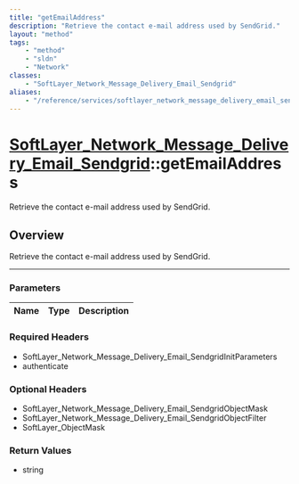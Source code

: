 ```yaml
---
title: "getEmailAddress"
description: "Retrieve the contact e-mail address used by SendGrid."
layout: "method"
tags:
    - "method"
    - "sldn"
    - "Network"
classes:
    - "SoftLayer_Network_Message_Delivery_Email_Sendgrid"
aliases:
    - "/reference/services/softlayer_network_message_delivery_email_sendgrid/getEmailAddress"
---
```

# [SoftLayer_Network_Message_Delivery_Email_Sendgrid](/reference/services/SoftLayer_Network_Message_Delivery_Email_Sendgrid)::getEmailAddress


Retrieve the contact e-mail address used by SendGrid.


## Overview 
Retrieve the contact e-mail address used by SendGrid.

-----

### Parameters 
|Name | Type | Description |
| --- | --- | --- |


### Required Headers
* SoftLayer_Network_Message_Delivery_Email_SendgridInitParameters
* authenticate


### Optional Headers
* SoftLayer_Network_Message_Delivery_Email_SendgridObjectMask
* SoftLayer_Network_Message_Delivery_Email_SendgridObjectFilter
* SoftLayer_ObjectMask

### Return Values
* string




